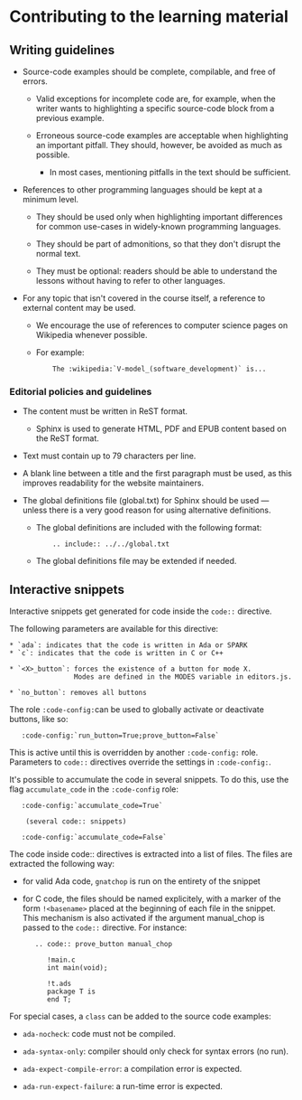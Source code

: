 # Contributing to the learning material

## Writing guidelines

- Source-code examples should be complete, compilable, and free of errors.

    - Valid exceptions for incomplete code are, for example, when the
      writer wants to highlighting a specific source-code block from a
      previous example.

    - Erroneous source-code examples are acceptable when highlighting an
      important pitfall. They should, however, be avoided as much as
      possible.

      - In most cases, mentioning pitfalls in the text should be
        sufficient.

- References to other programming languages should be kept at a minimum
  level.

    - They should be used only when highlighting important differences for
      common use-cases in widely-known programming languages.

    - They should be part of admonitions, so that they don't disrupt the
      normal text.

    - They must be optional: readers should be able to understand the
      lessons without having to refer to other languages.

- For any topic that isn't covered in the course itself, a reference to
  external content may be used.

    - We encourage the use of references to computer science pages on Wikipedia
      whenever possible.

    - For example:

      ```
          The :wikipedia:`V-model_(software_development)` is...
      ```

### Editorial policies and guidelines

- The content must be written in ReST format.

    - Sphinx is used to generate HTML, PDF and EPUB content based on the ReST
      format.

- Text must contain up to 79 characters per line.

- A blank line between a title and the first paragraph must be used, as this
  improves readability for the website maintainers.

- The global definitions file (global.txt) for Sphinx should be used — unless
  there is a very good reason for using alternative definitions.

    - The global definitions are included with the following format:

      ```
          .. include:: ../../global.txt
      ```

    - The global definitions file may be extended if needed.

## Interactive snippets

Interactive snippets get generated for code inside the `code::` directive.

The following parameters are available for this directive:

    * `ada`: indicates that the code is written in Ada or SPARK
    * `c`: indicates that the code is written in C or C++

    * `<X>_button`: forces the existence of a button for mode X.
                    Modes are defined in the MODES variable in editors.js.

    * `no_button`: removes all buttons

The role `:code-config:`can be used to globally activate or deactivate buttons,
like so:

```
   :code-config:`run_button=True;prove_button=False`
```

This is active until this is overridden by another `:code-config:` role.
Parameters to `code::` directives override the settings in `:code-config:`.

It's possible to accumulate the code in several snippets. To do this, use
the flag `accumulate_code` in the `:code-config` role:

```
   :code-config:`accumulate_code=True`

    (several code:: snippets)

   :code-config:`accumulate_code=False`
```

The code inside code:: directives is extracted into a list of files.
The files are extracted the following way:

   - for valid Ada code, `gnatchop` is run on the entirety of the
     snippet

   - for C code, the files should be named explicitely, with a marker of the
     form `!<basename>` placed at the beginning of each file in the snippet.
     This mechanism is also activated if the argument manual_chop is passed
     to the `code::` directive. For instance:
     ```
        .. code:: prove_button manual_chop

           !main.c
           int main(void);

           !t.ads
           package T is
           end T;
     ```

For special cases, a `class` can be added to the source code examples:

  - `ada-nocheck`: code must not be compiled.

  - `ada-syntax-only`: compiler should only check for syntax errors (no
    run).

  - `ada-expect-compile-error`: a compilation error is expected.

  - `ada-run-expect-failure`: a run-time error is expected.
